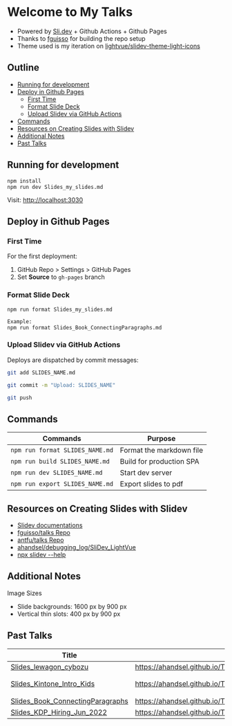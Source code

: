 # Welcome to My Talks

* Powered by [Sli.dev](https://sli.dev) + Github Actions + Github Pages
* Thanks to [fguisso](https://github.com/fguisso/talks) for building the repo setup
* Theme used is my iteration on [lightvue/slidev-theme-light-icons](https://github.com/lightvue/slidev-theme-light-icons)

## Outline <!-- omit in toc -->
<!-- markdownlint-disable MD007 -->
* [Running for development](#running-for-development)
* [Deploy in Github Pages](#deploy-in-github-pages)
  * [First Time](#first-time)
  * [Format Slide Deck](#format-slide-deck)
  * [Upload Slidev via GitHub Actions](#upload-slidev-via-github-actions)
* [Commands](#commands)
* [Resources on Creating Slides with Slidev](#resources-on-creating-slides-with-slidev)
* [Additional Notes](#additional-notes)
* [Past Talks](#past-talks)
<!-- markdownlint-enable MD007 -->

## Running for development

```shell
npm install
npm run dev Slides_my_slides.md
```

Visit: <http://localhost:3030>

## Deploy in Github Pages

### First Time

For the first deployment:

  1. GitHub Repo > Settings > GitHub Pages
  2. Set **Source** to `gh-pages` branch

### Format Slide Deck

```shell
npm run format Slides_my_slides.md

Example:
npm run format Slides_Book_ConnectingParagraphs.md
```

### Upload Slidev via GitHub Actions
Deploys are dispatched by commit messages:

```bash
git add SLIDES_NAME.md

git commit -m "Upload: SLIDES_NAME"

git push
```


## Commands

| Commands                        | Purpose                  |
| ------------------------------- | ------------------------ |
| `npm run format SLIDES_NAME.md` | Format the markdown file |
| `npm run build SLIDES_NAME.md`  | Build for production SPA |
| `npm run dev SLIDES_NAME.md`    | Start dev server         |
| `npm run export SLIDES_NAME.md` | Export slides to pdf     |

## Resources on Creating Slides with Slidev

* [Slidev documentations](https://sli.dev/)
* [fguisso/talks Repo](https://github.com/fguisso/talks)
* [antfu/talks Repo](https://github.com/antfu/talks)
* [ahandsel/debugging_log/SliDev_LightVue](https://github.com/ahandsel/debugging_log/tree/master/SliDev_LightVue)
* [npx slidev --help](https://github.com/ahandsel/debugging_log/blob/master/SliDev_LightVue/SliDev_Basic/SliDev_Help.md#npx-slidev---help)

## Additional Notes

Image Sizes

* Slide backgrounds: 1600 px by 900 px
* Vertical thin slots: 400 px by 900 px

## Past Talks

| Title                                                                   | Slides Link                                                          | Status    |
| ----------------------------------------------------------------------- | -------------------------------------------------------------------- | --------- |
| [Slides_lewagon_cybozu](Slides_lewagon_cybozu.md)                       | <https://ahandsel.github.io/Talks/Slides_lewagon_cybozu/>            | Done ✅    |
| [Slides_Kintone_Intro_Kids](Slides_Kintone_Intro_Kids.md)               | <https://ahandsel.github.io/Talks/Slides_Kintone_Intro_Kids/>        | Pending ✏️ |
| [Slides_Book_ConnectingParagraphs](Slides_Book_ConnectingParagraphs.md) | <https://ahandsel.github.io/Talks/Slides_Book_ConnectingParagraphs/> | Done ✅    |
| [Slides_KDP_Hiring_Jun_2022](Slides_KDP_Hiring_Jun_2022.md)             | <https://ahandsel.github.io/Talks/Slides_KDP_Hiring_Jun_2022/>       | Done ✅    |
